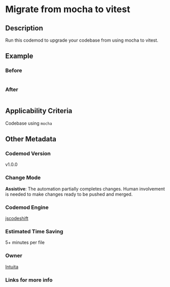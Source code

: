 # Migrate from mocha to vitest

## Description

Run this codemod to upgrade your codebase from using mocha to vitest.

## Example

### Before

```ts

```

### After

```ts

```

## Applicability Criteria

Codebase using `mocha`

## Other Metadata

### Codemod Version

v1.0.0

### Change Mode

**Assistive**: The automation partially completes changes. Human involvement is needed to make changes ready to be pushed and merged.

### **Codemod Engine**

[jscodeshift](https://github.com/facebook/jscodeshift)

### Estimated Time Saving

5+ minutes per file

### Owner

[Intuita](https://github.com/intuita-inc)

### Links for more info
